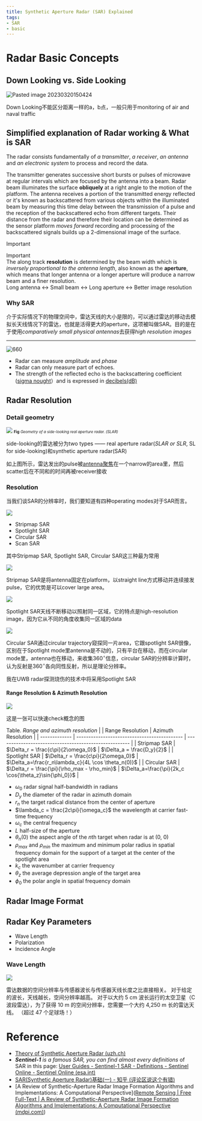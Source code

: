 ```yaml
---
title: Synthetic Aperture Radar (SAR) Explained
tags:
- SAR
- basic
---
```


# Radar Basic Concepts

## Down Looking vs. Side Looking

![Pasted image 20230320150424](Synthetic%20Aperture%20Radar%20Imaging/attachments/Pasted%20image%2020230320150424.png)

Down Looking不能区分距离一样的a，b点，一般只用于monitoring of air and naval traffic

## Simplified explanation of Radar working & What is SAR
The radar consists fundamentally of *a transmitter*, *a receiver*, *an antenna* and *an electronic system* to process and record the data.

The transmitter generates successive short bursts or pulses of microwave at regular intervals which are focused by the antenna into a beam. Radar beam illuminates the surface **obliquely** at a right angle to the motion of the platform. The antenna receives a portion of the transmitted energy reflected or it's known as backscattered from various objects within the illuminated beam by  measuring this time delay between the transmission of a pulse and the reception of the backscattered echo from different  targets. Their distance from the radar and therefore their location can be determined as the sensor platform *moves forward* recording and processing of the backscattered signals builds up a 2-dimensional image of the surface.


> [!important] 
> Important<br>
> The along track **resolution** is determined by the beam width which is *inversely proportional to the antenna length*, also known as the **aperture**, which means that longer antenna or a longer aperture will produce a narrow beam and a finer resolution. <br>
> Long antenna $\leftrightarrow$ Small beam $\leftrightarrow$ Long aperture $\leftrightarrow$ Better image resolution



### Why SAR
介于实际情况下的物理空间中，雷达天线的大小是限的，可以通过雷达的移动去模拟长天线情况下的雷达，也就是活得更大的aperture，这项被叫做SAR。目的是在于使用*comparatively small physical antennas*去获得*high resolution images*

--- 

![660](Synthetic%20Aperture%20Radar%20Imaging/attachments/Pasted%20image%2020230320163240.png)

* Radar can measure *amplitude* and *phase*
* Radar can only measure part of echoes.
* The strength of the reflected echo is the backscattering coefficient ([sigma nought](Synthetic%20Aperture%20Radar%20Imaging/Radiometric_Calibration.md)）and is expressed in [decibels(dB)](Signal%20Processing/What%20is%20dB.md)

## Radar Resolution

### Detail geometry

![](Synthetic%20Aperture%20Radar%20Imaging/attachments/Pasted%20image%2020230330153450.png)
<font size=1>**Fig** *Geometry of a side-looking real aperture radar. (SLAR)*</font>

side-looking的雷达被分为two types —— real aperture radar(*SLAR or SLR*, SL for side-looking)和synthetic aperture radar(SAR)

如上图所示，雷达发出的pulse被[antenna聚焦](Synthetic%20Aperture%20Radar%20Imaging/Antenna.md)在一个narrow的area里，然后scatter后在不同和的时间再被receiver接收

### Resolution

当我们谈SAR的分辨率时，我们要知道有四种operating modes对于SAR而言。

![](Synthetic%20Aperture%20Radar%20Imaging/attachments/Pasted%20image%2020230418103211.png)

* Stripmap SAR
* Spotlight SAR
* Circular SAR
* Scan SAR

其中Stripmap SAR, Spotlight SAR,  Circular SAR这三种最为常用

![](Synthetic%20Aperture%20Radar%20Imaging/attachments/Pasted%20image%2020230414105501.png)

Stripmap SAR是将antenna固定在platform，以straight line方式移动并连续接发pulse，它的优势是可以cover large area。

![](Synthetic%20Aperture%20Radar%20Imaging/attachments/Pasted%20image%2020230414105703.png)

Spotlight SAR天线不断移动以照射同一区域，它的特点是high-resolution image，因为它从不同的角度收集同一区域的data

![](Synthetic%20Aperture%20Radar%20Imaging/attachments/Pasted%20image%2020230414110025.png)

Circular SAR通过circular trajectory窥探同一片area，它跟spotlight SAR很像，区别在于Spotlight mode里antenna是不动的，只有平台在移动，而在circular mode里，antenna也在移动，来收集$360^\circ$信息，circular SAR的分辨率计算时，认为反射是$360^\circ$各向同性反射，所以是理论分辨率。

我在UWB radar探测烧伤的技术中将采用Spotlight SAR


#### Range Resolution & Azimuth Resolution

![](Synthetic%20Aperture%20Radar%20Imaging/attachments/Pasted%20image%2020230414111329.png)

这是一张可以快速check概念的图

Table. *Range and azimuth resolution*
|               | Range Resolution                             | Azimuth Resolution                                     |
| ------------- | -------------------------------------------- | ------------------------------------------------------ |
| Stripmap SAR  | $\Delta_r = \frac{c\pi}{2\omega_0}$          | $\Delta_a = \frac{D_y}{2}$                             |
| Spotlight SAR | $\Delta_r = \frac{c\pi}{2\omega_0}$          | $\Delta_a=\frac{r_n\lambda_c}{4L \cos \theta_n(0)}$    |
| Circular SAR  | $\Delta_r = \frac{\pi}{\rho_max - \rho_min}$ | $\Delta_a=\frac{\pi}{2k_c \cos{\theta_z}\sin{\phi_0}}$ |

* $\omega_0$ radar signal half-bandwidth in radians
* $D_y$ the diameter of the radar in azimuth domain
* $r_n$ the target radical distance from the center of aperture
* $\lambda_c = \frac{2c\pi}{\omega_c}$ the wavelength at carrier fast-time frequency
* $\omega_c$ the central frequency
* $L$ half-size of the aperture
* $\theta_n(0)$ the aspect angle of the $n$th target when radar is at (0, 0)
* $\rho_{max}$ and $\rho_{min}$ the maximum and minimum polar radius in spatial frequency domain for the support of a target at the center of the spotlight area
* $k_c$ the wavenumber at carrier frequency
* $\theta_z$ the average depression angle of the target area
* $\phi_0$ the polar angle in spatial frequency domain 

## Radar Image Format



## Radar Key Parameters
* Wave Length
* Polarization
* Incidence Angle

### Wave Length

![](Synthetic%20Aperture%20Radar%20Imaging/attachments/Pasted%20image%2020230330153007.png)

雷达数据的空间分辨率与传感器波长与传感器天线长度之比直接相关。 对于给定的波长，天线越长，空间分辨率越高。 对于以大约 5 cm 波长运行的太空卫星（C 波段雷达），为了获得 10 m 的空间分辨率，您需要一个大约 4,250 m 长的雷达天线。 （超过 47 个足球场！）



# Reference

* [Theory of Synthetic Aperture Radar (uzh.ch)](https://www.geo.uzh.ch/~fpaul/sar_theory.html)
* ***Sentinel-1** is a famous SAR, you can find almost every definitions* of SAR in this page:
[User Guides - Sentinel-1 SAR - Definitions - Sentinel Online - Sentinel Online (esa.int)](https://sentinel.esa.int/web/sentinel/user-guides/sentinel-1-sar/definitions)
* [SAR(Synthetic Aperture Radar)基础(一) - 知乎 (评论区说这个有错)](https://zhuanlan.zhihu.com/p/98053986)
* [A Review of Synthetic-Aperture Radar Image Formation Algorithms and Implementations: A Computational Perspective]([Remote Sensing | Free Full-Text | A Review of Synthetic-Aperture Radar Image Formation Algorithms and Implementations: A Computational Perspective (mdpi.com)](https://www.mdpi.com/2072-4292/14/5/1258))

